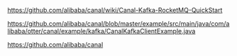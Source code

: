 https://github.com/alibaba/canal/wiki/Canal-Kafka-RocketMQ-QuickStart


https://github.com/alibaba/canal/blob/master/example/src/main/java/com/alibaba/otter/canal/example/kafka/CanalKafkaClientExample.java

https://github.com/alibaba/canal
